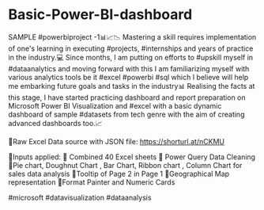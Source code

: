 # Basic-Power-BI-dashboard
SAMPLE #powerbiproject -1📊📈📉
Mastering a skill requires implementation of one's learning in executing #projects, #internships and years of practice in the industry.💻
Since months, I am putting on efforts to #upskill myself in #dataanalytics and moving forward with this I am familiarizing myself with various analytics tools be it #excel #powerbi #sql which I believe will help me embarking future goals and tasks in the industry📊
Realising the facts at this stage, I have started practicing dashboard and report preparation on Microsoft Power BI Visualization and #excel with a basic dynamic dashboard of sample #datasets from tech genre with the aim of creating advanced dashboards too.📈

📑Raw Excel Data source with JSON file:
 https://shorturl.at/nCKMU

🔗Inputs applied: 
 📍 Combined 40 Excel sheets
 📍 Power Query Data Cleaning 
 📍Pie chart, Doughnut Chart , Bar Chart, 
    Ribbon chart , Column Chart for sales 
    data analysis 
 📍Tooltip of Page 2 in Page 1
 📍Geographical Map representation
 📍Format Painter and Numeric Cards

#microsoft #datavisualization #dataanalysis
